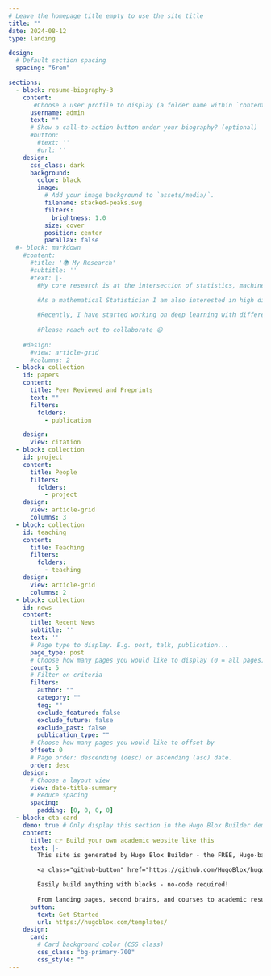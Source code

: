 ```yaml
---
# Leave the homepage title empty to use the site title
title: ""
date: 2024-08-12
type: landing

design:
  # Default section spacing
  spacing: "6rem"

sections:
  - block: resume-biography-3
    content:
       #Choose a user profile to display (a folder name within `content/authors/`)
      username: admin
      text: ""
      # Show a call-to-action button under your biography? (optional)
      #button:
        #text: ''
        #url: ''
    design:
      css_class: dark
      background:
        color: black
        image:
          # Add your image background to `assets/media/`.
          filename: stacked-peaks.svg
          filters:
            brightness: 1.0
          size: cover
          position: center
          parallax: false
  #- block: markdown
    #content:
      #title: '📚 My Research'
      #subtitle: ''
      #text: |-
        #My core research is at the intersection of statistics, machine learning and optimisation methods. My current research is focussed on modelling data with complex high dimensional network structure and provide methodology for estimating the corresponding structure using tools from nonparametric statistics, graphical models and high dimensional inference. The emphasis is placed on developing new theoretical techniques and computational tools for network problems and applying the corresponding methodology in many fields, including biomedical and social science research, where network modelling and analysis plays an exceedingly important role. 
        
        #As a mathematical Statistician I am also interested in high dimensional Inference in regression models and understanding the theoretical insights in the modern "big data" framework. The development of novel algorithms  along with concrete theoretical results would enable practitioners to use them in many complex real world problems. I have a recent interest also in different optimization methods and especially understanding distributed/parallel computing with large heterogeneous data. These also include fast choice of tuning parameters in optimization algorithms and their implications in the proposed inference.

        #Recently, I have started working on deep learning with differential privacy, and associated inference problems.
        
        #Please reach out to collaborate 😃
        
    #design:
      #view: article-grid
      #columns: 2
  - block: collection
    id: papers
    content:
      title: Peer Reviewed and Preprints
      text: ""
      filters:
        folders:
          - publication

    design:
      view: citation
  - block: collection
    id: project
    content:
      title: People
      filters:
        folders:
          - project
    design:
      view: article-grid
      columns: 3
  - block: collection
    id: teaching
    content:
      title: Teaching
      filters:
        folders:
          - teaching
    design:
      view: article-grid
      columns: 2
  - block: collection
    id: news
    content:
      title: Recent News
      subtitle: ''
      text: ''
      # Page type to display. E.g. post, talk, publication...
      page_type: post
      # Choose how many pages you would like to display (0 = all pages)
      count: 5
      # Filter on criteria
      filters:
        author: ""
        category: ""
        tag: ""
        exclude_featured: false
        exclude_future: false
        exclude_past: false
        publication_type: ""
      # Choose how many pages you would like to offset by
      offset: 0
      # Page order: descending (desc) or ascending (asc) date.
      order: desc
    design:
      # Choose a layout view
      view: date-title-summary
      # Reduce spacing
      spacing:
        padding: [0, 0, 0, 0]
  - block: cta-card
    demo: true # Only display this section in the Hugo Blox Builder demo site
    content:
      title: 👉 Build your own academic website like this
      text: |-
        This site is generated by Hugo Blox Builder - the FREE, Hugo-based open source website builder trusted by 250,000+ academics like you.

        <a class="github-button" href="https://github.com/HugoBlox/hugo-blox-builder" data-color-scheme="no-preference: light; light: light; dark: dark;" data-icon="octicon-star" data-size="large" data-show-count="true" aria-label="Star HugoBlox/hugo-blox-builder on GitHub">Star</a>

        Easily build anything with blocks - no-code required!
        
        From landing pages, second brains, and courses to academic resumés, conferences, and tech blogs.
      button:
        text: Get Started
        url: https://hugoblox.com/templates/
    design:
      card:
        # Card background color (CSS class)
        css_class: "bg-primary-700"
        css_style: ""
---
```

